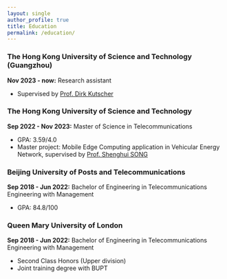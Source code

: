```yaml
---
layout: single
author_profile: true
title: Education
permalink: /education/
---
```


### The Hong Kong University of Science and Technology (Guangzhou)
**Nov 2023 - now:** Research assistant
* Supervised by [Prof. Dirk Kutscher](https://dirk-kutscher.info)

### The Hong Kong University of Science and Technology
**Sep 2022 - Nov 2023:** Master of Science in Telecommunications
* GPA: 3.59/4.0
* Master project: Mobile Edge Computing application in Vehicular Energy Network, supervised by [Prof. Shenghui SONG](https://eeshsong.home.ece.ust.hk)

### Beijing University of Posts and Telecommunications
**Sep 2018 - Jun 2022:** Bachelor of Engineering in Telecommunications Engineering with Management
* GPA: 84.8/100

### Queen Mary University of London
**Sep 2018 - Jun 2022:** Bachelor of Engineering in Telecommunications Engineering with Management
* Second Class Honors (Upper division)
* Joint training degree with BUPT